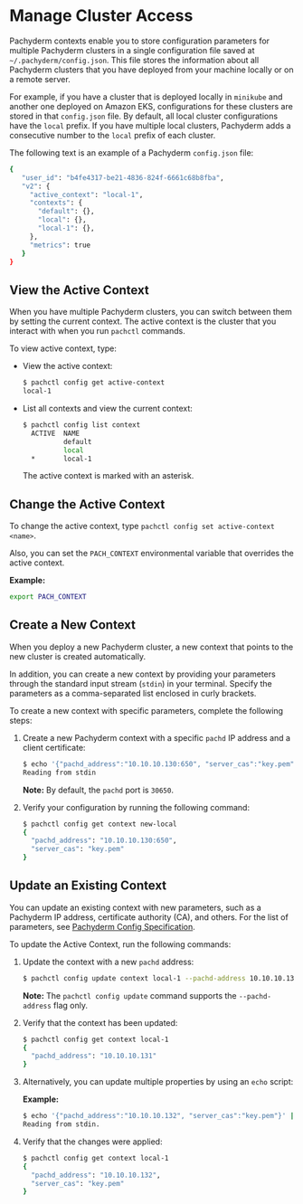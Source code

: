 # Manage Cluster Access

Pachyderm contexts enable you to store configuration parameters for
multiple Pachyderm clusters in a single configuration file saved at
`~/.pachyderm/config.json`. This file stores the information
about all Pachyderm clusters that you have deployed from your
machine locally or on a remote server.

For example, if you have a cluster that
is deployed locally in `minikube` and another one deployed on
Amazon EKS, configurations for these clusters are stored in
that `config.json` file. By default, all local cluster configurations
have the `local` prefix. If you have multiple local clusters,
Pachyderm adds a consecutive number to the `local` prefix
of each cluster.

The following text is an example of a Pachyderm `config.json` file:

```bash
{
   "user_id": "b4fe4317-be21-4836-824f-6661c68b8fba",
   "v2": {
     "active_context": "local-1",
     "contexts": {
       "default": {},
       "local": {},
       "local-1": {},
     },
     "metrics": true
   }
}
```

## View the Active Context

When you have multiple Pachyderm clusters, you can switch
between them by setting the current context.
The active context is the cluster that you interact with when
you run `pachctl` commands.

To view active context, type:

* View the active context:

  ```bash
  $ pachctl config get active-context
  local-1
  ```

* List all contexts and view the current context:

  ```bash
  $ pachctl config list context
    ACTIVE  NAME
            default
            local
    *       local-1
  ```

  The active context is marked with an asterisk.

## Change the Active Context

To change the active context, type `pachctl config set
active-context <name>`.

Also, you can set the `PACH_CONTEXT` environmental variable
that overrides the active context.

**Example:**

```bash
export PACH_CONTEXT
```

## Create a New Context

When you deploy a new Pachyderm cluster, a new context
that points to the new cluster is created automatically.

In addition, you can create a new context by providing your parameters
through the standard input stream (`stdin`) in your terminal.
Specify the parameters as a comma-separated list enclosed in
curly brackets.

To create a new context with specific parameters, complete
the following steps:

1. Create a new Pachyderm context with a specific `pachd` IP address
and a client certificate:

   ```bash
   $ echo '{"pachd_address":"10.10.10.130:650", "server_cas":"key.pem"}' | pachctl config set context new-local
   Reading from stdin
   ```

   **Note:** By default, the `pachd` port is `30650`.

1. Verify your configuration by running the following command:

   ```bash
   $ pachctl config get context new-local
   {
     "pachd_address": "10.10.10.130:650",
     "server_cas": "key.pem"
   }
   ```

## Update an Existing Context

You can update an existing context with new parameters, such
as a Pachyderm IP address, certificate authority (CA), and others.
For the list of parameters, see [Pachyderm Config Specification](../reference/config_spec.html).

To update the Active Context, run the following commands:

1. Update the context with a new `pachd` address:

   ```bash
   $ pachctl config update context local-1 --pachd-address 10.10.10.131
   ```

   **Note:** The `pachctl config update` command supports the `--pachd-address`
   flag only.

1. Verify that the context has been updated:

   ```bash
   $ pachctl config get context local-1
   {
     "pachd_address": "10.10.10.131"
   }
   ```

1. Alternatively, you can update multiple properties by using
an `echo` script:

   **Example:**

   ```bash
   $ echo '{"pachd_address":"10.10.10.132", "server_cas":"key.pem"}' | pachctl config set context local-1 --overwrite
   Reading from stdin.
   ```

1. Verify that the changes were applied:

   ```bash
   $ pachctl config get context local-1
   {
     "pachd_address": "10.10.10.132",
     "server_cas": "key.pem"
   }
   ```
